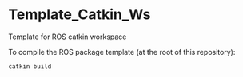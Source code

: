 # Template_Catkin_Ws
Template for ROS catkin workspace

To compile the ROS package template (at the root of this repository):
```shell
catkin build
```
